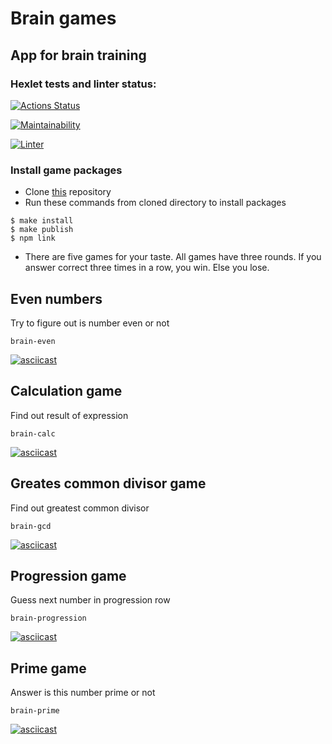 # Brain games
## App for brain training
### Hexlet tests and linter status:
[![Actions Status](/workflows/hexlet-check/badge.svg)](https://github.com/ldolohov/frontend-project-lvl1/actions?query=workflow%3Ahexlet-check)

[![Maintainability](https://api.codeclimate.com/v1/badges/c31c34a532ed2e23e614/maintainability)](https://codeclimate.com/github/ldolohov/frontend-project-lvl1/maintainability)

[![Linter](https://github.com/ldolohov/frontend-project-lvl1/workflows/Make-lint/badge.svg)](https://github.com/ldolohov/frontend-project-lvl1/actions?query=workflow%3AMake-lint)

### Install game packages

- Clone [this](https://github.com/ldolohov/frontend-project-lvl1) repository
- Run these commands from cloned directory to install packages
```
$ make install
$ make publish
$ npm link
```
- There are five games for your taste. All games have three rounds. If you answer correct three times in a row, you win. Else you lose.

## Even numbers
Try to figure out is number even or not
```
brain-even
```

[![asciicast](https://asciinema.org/a/PNJ8dpcjZoWNJv1hvArbdg1OD.svg)](https://asciinema.org/a/PNJ8dpcjZoWNJv1hvArbdg1OD)

## Calculation game
Find out result of expression
```
brain-calc
```

[![asciicast](https://asciinema.org/a/376191.svg)](https://asciinema.org/a/376191)

## Greates common divisor game
Find out greatest common divisor
```
brain-gcd
```
[![asciicast](https://asciinema.org/a/4r4P81YtqMO2CedYfP6mBXxJp.svg)](https://asciinema.org/a/4r4P81YtqMO2CedYfP6mBXxJp)

## Progression game
Guess next number in progression row
```
brain-progression
```
[![asciicast](https://asciinema.org/a/GhfSNGDndSkto8kWCUdCdtCZ5.svg)](https://asciinema.org/a/GhfSNGDndSkto8kWCUdCdtCZ5)

## Prime game
Answer is this number prime or not
```
brain-prime
```
[![asciicast](https://asciinema.org/a/g85z2szzSua6FzcU35HkZv8Nm.svg)](https://asciinema.org/a/g85z2szzSua6FzcU35HkZv8Nm)
